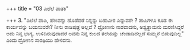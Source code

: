 +++
title = "03 ಎಲೆಲೆ ಪಾತಕಿ"

+++
3. "ಎಲೆಲೆ ಪಾಪಿ, ಹೆಣವನ್ನು ಹೊಡೆದರೆ ನಿನ್ನನ್ನು ಬಹುವೀರ ಎನ್ನುವರೇ ? ಪಾಪಿಗಳೂ ಕೂಡ ಈ ಕಾರ್ಯವನ್ನು ಬಯಸುವರೇ? ನೀನು ರಾಜಪುತ್ರ ಅಲ್ಲವೆ ? ದ್ರೋಣನು ನಾಶವಾದನು, ಅಶ್ವತ್ಥಾಮನು ಮರಣಿಸಿದ್ದರೆ ಅದು ನಿನ್ನ ಭಾಗ್ಯ.  ಉಳಿದಿರುವುದಾದರೆ ಅವನು ನಿನ್ನ ಕುಲದ ತಲೆಯನ್ನು ಚೆಂಡಾಡಿದಲ್ಲದೆ ಸುಮ್ಮನೆ ಬಿಡುವುದಿಲ್ಲ" ಎಂದು ದ್ರೋಣನ ಸಾರಥಿಯು ಹೇಳಿದನು.